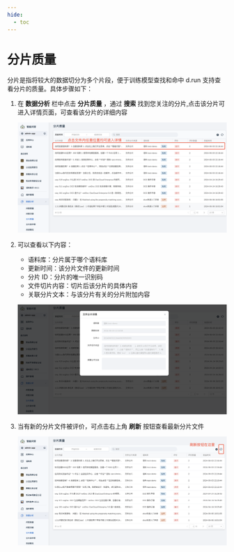 ```yaml
---
hide:
  - toc
---
```


# 分片质量

分片是指将较大的数据切分为多个片段，便于训练模型查找和命中
d.run 支持查看分片的质量。具体步骤如下：

1. 在 **数据分析** 栏中点击 **分片质量** ，通过 **搜索** 找到您关注的分片,点击该分片可进入详情页面，可查看该分片的详细内容

    ![选择详情菜单项](images/shard-quality.jpg)

2. 可以查看以下内容：

    - 语料库：分片属于哪个语料库
    - 更新时间：该分片文件的更新时间
    - 分片 ID：分片的唯一识别码
    - 文件切片内容：切片后该分片的具体内容
    - 关联分片文本：与该分片有关的分片附加内容

    ![查看详情](images/shard-quality-detail.jpg)

3. 当有新的分片文件被评价，可点击右上角 **刷新** 按钮查看最新分片文件

    ![刷新](images/refresh-shard-quality.png)
